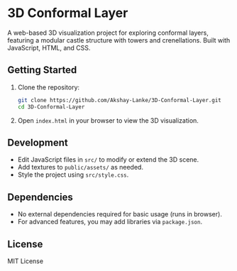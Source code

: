 
# 3D Conformal Layer

A web-based 3D visualization project for exploring conformal layers, featuring a modular castle structure with towers and crenellations. Built with JavaScript, HTML, and CSS.


## Getting Started
1. Clone the repository:
	 ```sh
	 git clone https://github.com/Akshay-Lanke/3D-Conformal-Layer.git
	 cd 3D-Conformal-Layer
	 ```
2. Open `index.html` in your browser to view the 3D visualization.

## Development
- Edit JavaScript files in `src/` to modify or extend the 3D scene.
- Add textures to `public/assets/` as needed.
- Style the project using `src/style.css`.

## Dependencies
- No external dependencies required for basic usage (runs in browser).
- For advanced features, you may add libraries via `package.json`.

## License
MIT License
